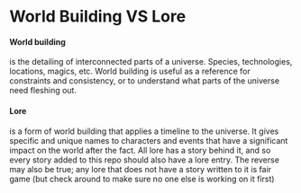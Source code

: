 # World Building VS Lore
#### World building
is the detailing of interconnected parts of a universe. Species, technologies, locations, magics, etc. 
World building is useful as a reference for constraints and consistency, or to understand what parts of the universe need fleshing out.
#### Lore
is a form of world building that applies a timeline to the universe. It gives specific and unique names to characters and events that have a significant impact on the world after the fact. 
All lore has a story behind it, and so every story added to this repo should also have a lore entry. The reverse may also be true; any lore that does not have a story written to it is fair game (but check around to make sure no one else is working on it first)